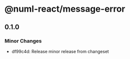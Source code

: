 # @numl-react/message-error

## 0.1.0
### Minor Changes

- df99c4d: Release minor release from changeset
